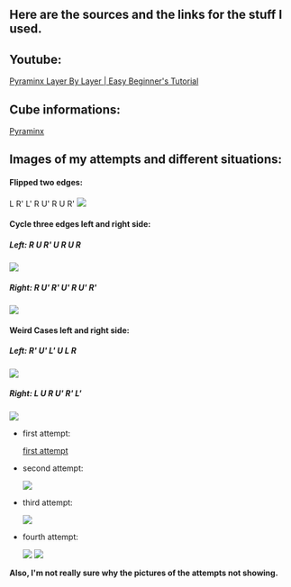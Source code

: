 ## Here are the sources and the links for the stuff I used.

## Youtube:
<a href = "https://www.youtube.com/watch?v=xIQtn2qazvg">Pyraminx Layer By Layer | Easy Beginner's Tutorial</a>

## Cube informations:
<a href = "https://en.wikipedia.org/wiki/Pyraminx">Pyraminx</a>

## Images of my attempts and different situations:

#### Flipped two edges:
L R' L' R U' R U R'
<img src = "https://ruwix.com/pics/puzzles/pyraminx/solving-last-layer-pyraminx-algorithm.jpg">

#### Cycle three edges left and right side:

##### Left: R U R' U R U R
<img src = "https://media.discordapp.net/attachments/739115079336853504/789984579875766292/Capture.PNG?width=894&height=473">

##### Right: R U' R' U' R U' R'
<img src = "https://media.discordapp.net/attachments/739115079336853504/789985185348714526/unknown.png?width=894&height=389">

#### Weird Cases left and right side:

##### Left: R' U' L' U L R
<img src = "https://media.discordapp.net/attachments/739115079336853504/789985848972017684/unknown.png?width=894&height=333">

##### Right: L U R U' R' L'
<img src = "https://media.discordapp.net/attachments/739115079336853504/789985459093635132/Capture.PNG?width=894&height=466">

- first attempt: 

  <a href = "https://media.discordapp.net/attachments/739115079336853504/789991153483251742/unknown.png?width=894&height=150"> first attempt</a>
  
- second attempt: 

  <img src = "https://media.discordapp.net/attachments/739115079336853504/789991563719082014/unknown.png?width=894&height=146">
  
- third attempt:

  <img src = "https://media.discordapp.net/attachments/739115079336853504/789992082713739284/unknown.png?width=894&height=148">
  
- fourth attempt: 

  <img src = "https://media.discordapp.net/attachments/739115079336853504/789992516861952069/unknown.png?width=894&height=159">
  
  <img src = "https://media.discordapp.net/attachments/739115079336853504/789992702645108777/unknown.png">
  
<p><b>Also, I'm not really sure why the pictures of the attempts not showing.</b></p>

